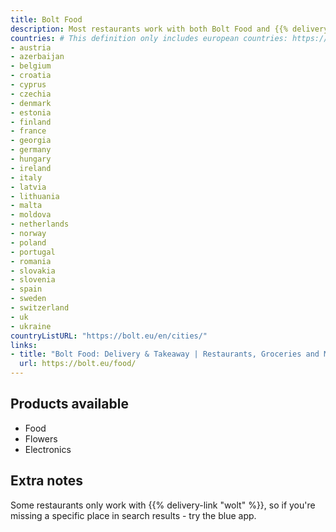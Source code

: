 ```yaml
---
title: Bolt Food
description: Most restaurants work with both Bolt Food and {{% delivery-link "wolt" %}}, but if you need a non-edible product like memory card or a phone charger - {{% delivery-link "wolt" %}} is a better choice.
countries: # This definition only includes european countries: https://bolt.eu/en/cities/
- austria
- azerbaijan
- belgium
- croatia
- cyprus
- czechia
- denmark
- estonia
- finland
- france
- georgia
- germany
- hungary
- ireland
- italy
- latvia
- lithuania
- malta
- moldova
- netherlands
- norway
- poland
- portugal
- romania
- slovakia
- slovenia
- spain
- sweden
- switzerland
- uk
- ukraine
countryListURL: "https://bolt.eu/en/cities/"
links:
- title: "Bolt Food: Delivery & Takeaway | Restaurants, Groceries and More"
  url: https://bolt.eu/food/
---
```


## Products available

- Food
- Flowers
- Electronics

## Extra notes

Some restaurants only work with {{% delivery-link "wolt" %}}, so if you're missing a specific place in search results - try the blue app.
